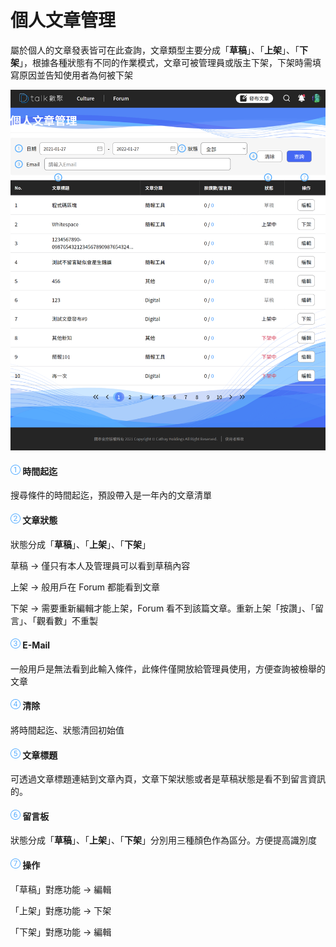 # 個人文章管理

屬於個人的文章發表皆可在此查詢，文章類型主要分成「**草稿**」、「**上架**」、「**下架**」，根據各種狀態有不同的作業模式，文章可被管理員或版主下架，下架時需填寫原因並告知使用者為何被下架

![](../.gitbook/assets/個人文章收藏.png)

#### ​​![](../.gitbook/assets/1.png) 時間起迄 <a href="#mian-bao-xie" id="mian-bao-xie"></a>

搜尋條件的時間起迄，預設帶入是一年內的文章清單

#### ​​![](../.gitbook/assets/2.png) 文章狀態 <a href="#wen-zhang-zi-xun-1" id="wen-zhang-zi-xun-1"></a>

狀態分成「**草稿**」、「**上架**」、「**下架**」

草稿 -> 僅只有本人及管理員可以看到草稿內容

上架 -> 般用戶在 Forum 都能看到文章

下架 -> 需要重新編輯才能上架，Forum 看不到該篇文章。重新上架「按讚」、「留言」、「觀看數」不重製

#### ​​![](../.gitbook/assets/3.png) E-Mail <a href="#wen-zhang-nei-wen" id="wen-zhang-nei-wen"></a>

一般用戶是無法看到此輸入條件，此條件僅開放給管理員使用，方便查詢被檢舉的文章

#### ​​![](../.gitbook/assets/4.png) 清除 <a href="#wen-zhang-zi-xun-2" id="wen-zhang-zi-xun-2"></a>

將時間起迄、狀態清回初始值

#### ​​![](../.gitbook/assets/5.png) 文章標題 <a href="#geng-duo-gong-neng" id="geng-duo-gong-neng"></a>

可透過文章標題連結到文章內頁，文章下架狀態或者是草稿狀態是看不到留言資訊的。

#### ![編號 6](../.gitbook/assets/6.png) 留言板

狀態分成「**草稿**」、「**上架**」、「**下架**」分別用三種顏色作為區分。方便提高識別度

#### ![編號 7](../.gitbook/assets/7.png) 操作

「草稿」對應功能 -> 編輯

「上架」對應功能 -> 下架

「下架」對應功能 -> 編輯

